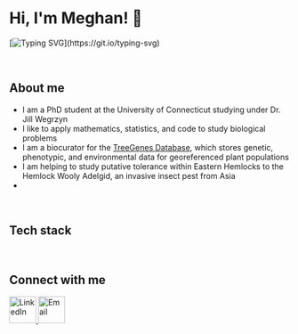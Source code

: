 # Hi, I'm Meghan! 👋
[![Typing SVG](https://readme-typing-svg.demolab.com?font=Fira+Code&duration=2000&pause=1300&color=44F781&width=700&lines=Welcome+to+my+Git!;I'm+interested+in+database+management+for+bioinformatics;I+also+like+population+genetics;And+I+love+all+things+plants!)](https://git.io/typing-svg)

<br>

## About me
- I am a PhD student at the University of Connecticut studying under Dr. Jill Wegrzyn
- I like to apply mathematics, statistics, and code to study biological problems
- I am a biocurator for the <a href="[URL](https://treegenesdb.org/)">TreeGenes Database</a>, which stores genetic, phenotypic, and environmental data for georeferenced plant populations
- I am helping to study putative tolerance within Eastern Hemlocks to the Hemlock Wooly Adelgid, an invasive insect pest from Asia
- 
  
<br>

## Tech stack


<br>

## Connect with me
<a href="https://www.linkedin.com/in/meghan-myles-28b15bb8">
  <img src="https://img.icons8.com/fluency/48/000000/linkedin.png" alt="LinkedIn" width="48" height="48">
</a>

<a href="mailto:meghan.myles@uconn.edu">
  <img src="https://img.icons8.com/fluency/48/000000/apple-mail.png" alt="Email" width="48" height="48">
</a>

<br>

